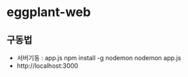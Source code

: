 # eggplant-web

## 구동법
* 서버기동 : app.js
  npm install -g nodemon
  nodemon app.js
* http://localhost:3000
